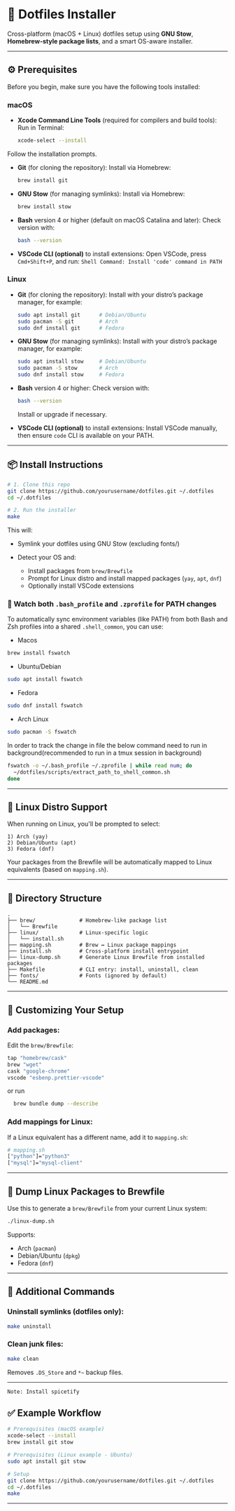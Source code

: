 # 🧰 Dotfiles Installer

Cross-platform (macOS + Linux) dotfiles setup using **GNU Stow**, **Homebrew-style package lists**, and a smart OS-aware installer.

---

## ⚙️ Prerequisites

Before you begin, make sure you have the following tools installed:

### macOS

- **Xcode Command Line Tools** (required for compilers and build tools):  
  Run in Terminal:  
  ```bash
  xcode-select --install
  ```

Follow the installation prompts.

* **Git** (for cloning the repository):
  Install via Homebrew:

  ```bash
  brew install git
  ```

* **GNU Stow** (for managing symlinks):
  Install via Homebrew:

  ```bash
  brew install stow
  ```

* **Bash** version 4 or higher (default on macOS Catalina and later):
  Check version with:

  ```bash
  bash --version
  ```

* **VSCode CLI (optional)** to install extensions:
  Open VSCode, press `Cmd+Shift+P`, and run:
  `Shell Command: Install 'code' command in PATH`

### Linux

* **Git** (for cloning the repository):
  Install with your distro’s package manager, for example:

  ```bash
  sudo apt install git      # Debian/Ubuntu
  sudo pacman -S git        # Arch
  sudo dnf install git      # Fedora
  ```

* **GNU Stow** (for managing symlinks):
  Install with your distro’s package manager, for example:

  ```bash
  sudo apt install stow     # Debian/Ubuntu
  sudo pacman -S stow       # Arch
  sudo dnf install stow     # Fedora
  ```

* **Bash** version 4 or higher:
  Check version with:

  ```bash
  bash --version
  ```

  Install or upgrade if necessary.

* **VSCode CLI (optional)** to install extensions:
  Install VSCode manually, then ensure `code` CLI is available on your PATH.

---

## 📦 Install Instructions

```bash
# 1. Clone this repo
git clone https://github.com/yourusername/dotfiles.git ~/.dotfiles
cd ~/.dotfiles

# 2. Run the installer
make
```

This will:

* Symlink your dotfiles using GNU Stow (excluding fonts/)
* Detect your OS and:

  * Install packages from `brew/Brewfile`
  * Prompt for Linux distro and install mapped packages (`yay`, `apt`, `dnf`)
  * Optionally install VSCode extensions

### 🔄 Watch both `.bash_profile` and `.zprofile` for PATH changes

To automatically sync environment variables (like PATH) from both Bash and Zsh profiles into a shared `.shell_common`, you can use:

* Macos
```bash
brew install fswatch
```
* Ubuntu/Debian	
```bash
sudo apt install fswatch
```
* Fedora	
```bash
sudo dnf install fswatch
```
* Arch Linux	
```bash
sudo pacman -S fswatch
```
In order to track the change in file the below command need to run in background(recommended to run in a tmux session in background)
```bash
fswatch -o ~/.bash_profile ~/.zprofile | while read num; do
  ~/dotfiles/scripts/extract_path_to_shell_common.sh
done
```

---

## 🐧 Linux Distro Support

When running on Linux, you'll be prompted to select:

```
1) Arch (yay)
2) Debian/Ubuntu (apt)
3) Fedora (dnf)
```

Your packages from the Brewfile will be automatically mapped to Linux equivalents (based on `mapping.sh`).

---

## 📁 Directory Structure

```
.
├── brew/              # Homebrew-like package list
│   └── Brewfile
├── linux/             # Linux-specific logic
│   └── install.sh
├── mapping.sh         # Brew ↔ Linux package mappings
├── install.sh         # Cross-platform install entrypoint
├── linux-dump.sh      # Generate Linux Brewfile from installed packages
├── Makefile           # CLI entry: install, uninstall, clean
├── fonts/             # Fonts (ignored by default)
└── README.md
```

---

## 🔀 Customizing Your Setup

### Add packages:

Edit the `brew/Brewfile`:

```bash
tap "homebrew/cask"
brew "wget"
cask "google-chrome"
vscode "esbenp.prettier-vscode"
```
or run

```bash
  brew bundle dump --describe
```


### Add mappings for Linux:

If a Linux equivalent has a different name, add it to `mapping.sh`:

```bash
# mapping.sh
["python"]="python3"
["mysql"]="mysql-client"
```

---

## 🧪 Dump Linux Packages to Brewfile

Use this to generate a `brew/Brewfile` from your current Linux system:

```bash
./linux-dump.sh
```

Supports:

* Arch (`pacman`)
* Debian/Ubuntu (`dpkg`)
* Fedora (`dnf`)

---

## 🧹 Additional Commands

### Uninstall symlinks (dotfiles only):

```bash
make uninstall
```

### Clean junk files:

```bash
make clean
```

Removes `.DS_Store` and `*~` backup files.

---
`Note: Install spicetify`
## ✅ Example Workflow

```bash
# Prerequisites (macOS example)
xcode-select --install
brew install git stow

# Prerequisites (Linux example - Ubuntu)
sudo apt install git stow

# Setup
git clone https://github.com/yourusername/dotfiles.git ~/.dotfiles
cd ~/.dotfiles
make
```

---



